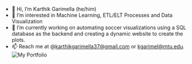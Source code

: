 - 👋 Hi, I’m Karthik Garimella (he/him)
- 👀 I’m interested in Machine Learning, ETL/ELT Processes and Data Visualization
- 🌱 I’m currently working on automating soccer visualizations using a SQL database as the backend and creating a dynamic website to create the plots.
- 📫 Reach me at @karthikgarimella37@gmail.com or kgarimel@mtu.edu. ![My Portfolio](https://www.datascienceportfol.io/karthikgarimella37)
